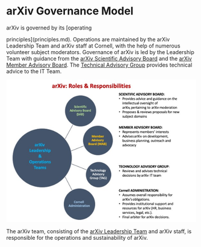 # arXiv Governance Model

<style>
.mkd-img-border {
  margin:1em 0px;
  padding:10px;
  border:.25em solid #ededed;
}
.mkd-horz-spacing {
  margin-right:1em;
  margin-left:1em;
}
.mkd-img-left {
  float:left;
  width:100%;
  margin-top:0;
}
.mkd-img-right {
  float:right;
  width:100%;
  margin-top:0;
}
.mkd-img-full {
  width:100% !important;
}
.mkd-img-60 {
  width:100% !important;
  margin:0 auto;
  display:block;
}
.mkd-img-thumb {
  max-width:250px !important;
}
.mkd-img-icon {
  border-radius:25%;
  width:150px;
  float:left;
  margin:0 .5em;
}
@media (min-width: 576px) {
  .mkd-img-left {
    width:calc(50% - 1.25em);
    margin-right:1em;
  }
  .mkd-img-right {
    width:calc(50% - 1.25em);
    margin-left:1em;
  }
  .mkd-img-60 {
    width:60% !important;
    margin:0 auto;
    display:block;
  }
}

</style> arXiv is governed by its [operating
principles](principles.md). Operations are maintained by the arXiv
Leadership Team and arXiv staff at Cornell, with the help of numerous
volunteer subject moderators. Governance of arXiv is led by the
Leadership Team with guidance from the [arXiv Scientific Advisory
Board](people/scientific_ad_board.md) and the [arXiv Member Advisory
Board](people/member_ad_board.md). The [Technical Advisory
Group](people/technical_ad_group.md) provides technical advice to the IT
Team.

![Image of arXiv Organizational Governance](images/org_governance.jpeg)

The arXiv team, consisting of the [arXiv Leadership
Team](people/leadership_team.md) and arXiv staff, is responsible for the
operations and sustainability of arXiv.
